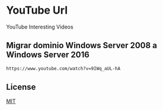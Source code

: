 # YouTube Url
YouTube Interesting Videos

## Migrar dominio Windows Server 2008 a Windows Server 2016

```bash
https://www.youtube.com/watch?v=9IWq_aUL-hA
```
 
## License

[MIT](https://choosealicense.com/licenses/mit/)
